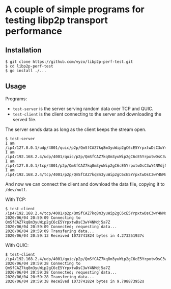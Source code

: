 # A couple of simple programs for testing libp2p transport performance

## Installation
```
$ git clone https://github.com/vyzo/libp2p-perf-test.git
$ cd libp2p-perf-test
$ go install ./...
```

## Usage

Programs:
- `test-server` is the server serving random data over TCP and QUIC.
- `test-client` is the client connecting to the server and downloading the served file.

The server sends data as long as the client keeps the stream open.

```
$ test-server
I am /ip4/127.0.0.1/udp/4001/quic/p2p/QmSfCAZ7kq8m3yuWip2gC6cE5YrpxtwDsC3wY4NMdj5a7Z
I am /ip4/192.168.2.4/udp/4001/quic/p2p/QmSfCAZ7kq8m3yuWip2gC6cE5YrpxtwDsC3wY4NMdj5a7Z
I am /ip4/127.0.0.1/tcp/4001/p2p/QmSfCAZ7kq8m3yuWip2gC6cE5YrpxtwDsC3wY4NMdj5a7Z
I am /ip4/192.168.2.4/tcp/4001/p2p/QmSfCAZ7kq8m3yuWip2gC6cE5YrpxtwDsC3wY4NMdj5a7Z

```

And now we can connect the client and download the data file, copying it to `/dev/null`.

With TCP:
```
$ test-client /ip4/192.168.2.4/tcp/4001/p2p/QmSfCAZ7kq8m3yuWip2gC6cE5YrpxtwDsC3wY4NMdj5a7Z
2020/06/04 20:59:09 Connecting to QmSfCAZ7kq8m3yuWip2gC6cE5YrpxtwDsC3wY4NMdj5a7Z
2020/06/04 20:59:09 Connected; requesting data...
2020/06/04 20:59:09 Transfering data...
2020/06/04 20:59:13 Received 1073741824 bytes in 4.273251937s
```

With QUIC:
```
$ test-client /ip4/192.168.2.4/udp/4001/quic/p2p/QmSfCAZ7kq8m3yuWip2gC6cE5YrpxtwDsC3wY4NMdj5a7Z
2020/06/04 20:59:28 Connecting to QmSfCAZ7kq8m3yuWip2gC6cE5YrpxtwDsC3wY4NMdj5a7Z
2020/06/04 20:59:28 Connected; requesting data...
2020/06/04 20:59:28 Transfering data...
2020/06/04 20:59:38 Received 1073741824 bytes in 9.798873952s
```

